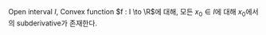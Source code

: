Open interval $I$, Convex function $f : I \to \R$에 대해, 모든 $x_0 \in I$에 대해 $x_0$에서의 subderivative가 존재한다.